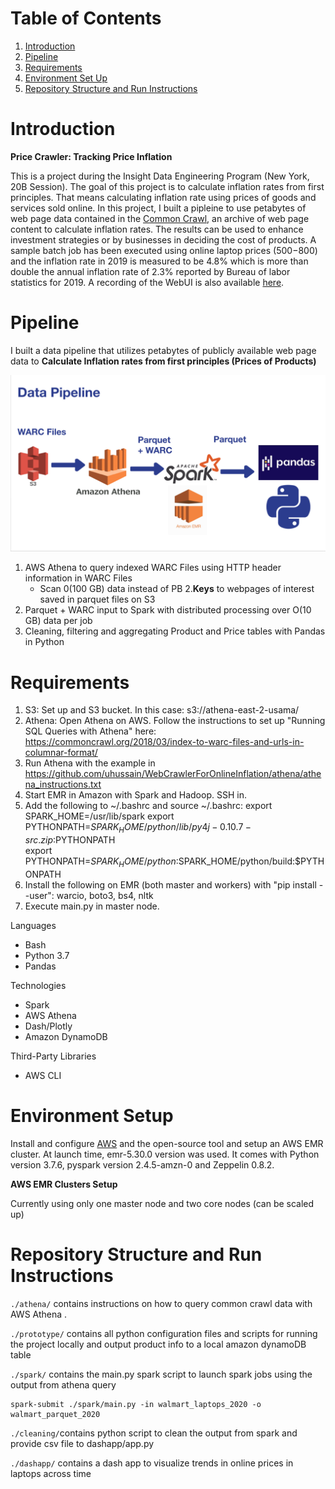 # Table of Contents 
1. [Introduction](README.md#introduction)
2. [Pipeline](README.md#pipeline)
3. [Requirements](README.md#requirements)
4. [Environment Set Up](README.md#Environment%20Setup)
5. [Repository Structure and Run Instructions](README.md#Repository%20Structure%20and%20Run%20Instructions)


# Introduction
**Price Crawler: Tracking Price Inflation**

This is a project during the Insight Data Engineering Program (New York, 20B Session). The goal of this project is to calculate inflation rates from first principles.
That means calculating inflation rate using prices of goods and services sold online. In this project, I built a pipleine
to use petabytes of web page data contained in the [Common Crawl](https://commoncrawl.org/), an archive of web page content to calculate inflation rates. 
The results can be used to enhance investment strategies or by businesses in deciding the cost of products. A sample batch job has been executed using online 
laptop prices ($500-$800) and the inflation rate in 2019 is measured to be 4.8% which is more than double the annual inflation rate of 2.3% reported by 
Bureau of labor statistics for 2019. A recording of the WebUI is also available [here](https://www.youtube.com/watch?v=mNcodsH5254&feature=youtu.be). 

# Pipeline
I built a data pipeline that utilizes petabytes of publicly available web page data to **Calculate Inflation rates from first principles (Prices of Products)**

![pipeline](static/crawler_pipeline.png)

1. AWS Athena to query indexed WARC Files using HTTP header information in WARC Files
    * Scan 0(100 GB) data instead of PB
2.**Keys** to webpages of interest saved in parquet files on S3
3. Parquet + WARC input to Spark with distributed processing over O(10 GB) data per job
4. Cleaning, filtering and aggregating Product and Price tables with Pandas in Python

# Requirements

1)  S3:  Set up and S3 bucket.  In this case:  s3://athena-east-2-usama/
2)  Athena:  Open Athena on AWS.  Follow the instructions to set up "Running SQL Queries with Athena" here:  https://commoncrawl.org/2018/03/index-to-warc-files-and-urls-in-columnar-format/
3)  Run Athena with the example in https://github.com/uhussain/WebCrawlerForOnlineInflation/athena/athena_instructions.txt
4)  Start EMR in Amazon with Spark and Hadoop.  SSH in.
5)  Add the following to ~/.bashrc and source ~/.bashrc:
export SPARK_HOME=/usr/lib/spark
export PYTHONPATH=$SPARK_HOME/python/lib/py4j-0.10.7-src.zip:$PYTHONPATH  
export PYTHONPATH=$SPARK_HOME/python:$SPARK_HOME/python/build:$PYTHONPATH
6)  Install the following on EMR (both master and workers) with "pip install --user":  warcio, boto3, bs4, nltk 
7)  Execute main.py in master node.

Languages 
* Bash
* Python 3.7
* Pandas

Technologies
* Spark
* AWS Athena
* Dash/Plotly
* Amazon DynamoDB

Third-Party Libraries
* AWS CLI

# Environment Setup
Install and configure [AWS](https://aws.amazon.com/cli/) and the open-source tool and setup an AWS EMR cluster. At launch time, emr-5.30.0 version was used.
It comes with Python version 3.7.6, pyspark version 2.4.5-amzn-0 and Zeppelin 0.8.2.


**AWS EMR Clusters Setup**

Currently using only one master node and two core nodes (can be scaled up)

# Repository Structure and Run Instructions


`./athena/` contains instructions on how to query common crawl data with AWS Athena .

`./prototype/` contains all python configuration files and scripts for running the project locally and output product info to a local amazon dynamoDB table

`./spark/` contains the main.py spark script to launch spark jobs using the output from athena query

```
spark-submit ./spark/main.py -in walmart_laptops_2020 -o walmart_parquet_2020
```

`./cleaning/`contains python script to clean the output from spark and provide csv file to dashapp/app.py

`./dashapp/` contains a dash app to visualize trends in online prices in laptops across time




